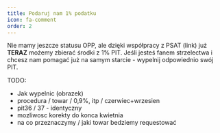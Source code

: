 ```yaml
---
title: Podaruj nam 1% podatku
icon: fa-comment
order: 2
---
```

Nie mamy jeszcze statusu OPP, ale dzięki współpracy z PSAT (link) już __TERAZ__ możemy zbierać środki z 1% PIT.
Jeśli jesteś fanem strzelectwa i chcesz nam pomagać już na samym starcie - wypelnij odpowiednio swój PIT.

TODO:
- Jak wypelnic (obrazek)
- procedura / towar / 0,9%, itp / czerwiec+wrzesien
- pit36 / 37 - identyczny
- mozliwosc korekty do konca kwietnia
- na co przeznaczymy / jaki towar bedziemy requestować
